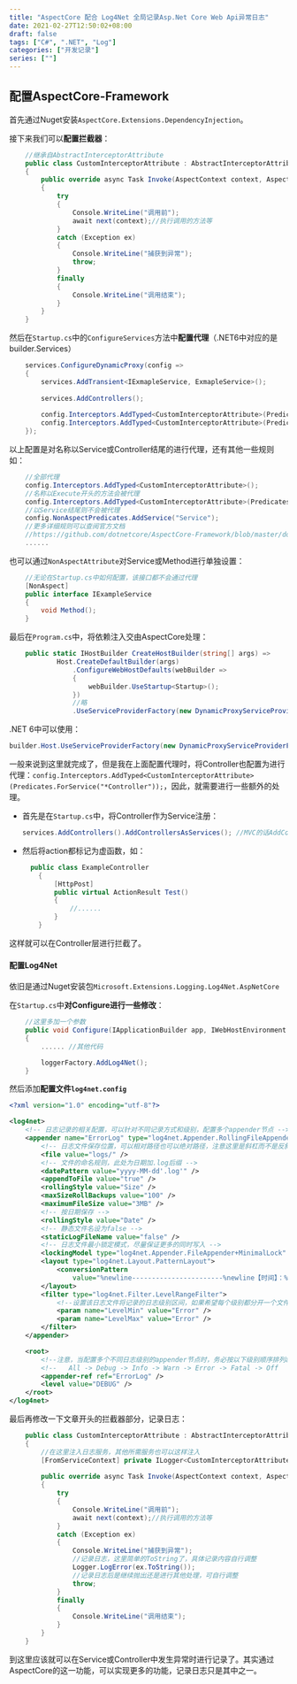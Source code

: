 ```yaml
---
title: "AspectCore 配合 Log4Net 全局记录Asp.Net Core Web Api异常日志"
date: 2021-02-27T12:50:02+08:00
draft: false
tags: ["C#", ".NET", "Log"]
categories: ["开发记录"]
series: [""]
---
```

## 配置AspectCore-Framework

首先通过Nuget安装`AspectCore.Extensions.DependencyInjection`。

接下来我们可以**配置拦截器**：

```c#
    //继承自AbstractInterceptorAttribute
    public class CustomInterceptorAttribute : AbstractInterceptorAttribute
    {
        public override async Task Invoke(AspectContext context, AspectDelegate next)
        {
            try
            {
                Console.WriteLine("调用前");
                await next(context);//执行调用的方法等
            }
            catch (Exception ex)
            {
                Console.WriteLine("捕获到异常");
                throw;
            }
            finally
            {
                Console.WriteLine("调用结束");
            }
        }
    }
```

然后在`Startup.cs`中的`ConfigureServices`方法中**配置代理**（.NET6中对应的是builder.Services）

```c#
    services.ConfigureDynamicProxy(config =>
    {
        services.AddTransient<IExmapleService, ExmapleService>();
        
        services.AddControllers();
        
        config.Interceptors.AddTyped<CustomInterceptorAttribute>(Predicates.ForService("*Service"));
        config.Interceptors.AddTyped<CustomInterceptorAttribute>(Predicates.ForService("*Controller"));
    });
```

以上配置是对名称以Service或Controller结尾的进行代理，还有其他一些规则如：

```c#
	//全部代理
	config.Interceptors.AddTyped<CustomInterceptorAttribute>();
	//名称以Execute开头的方法会被代理
	config.Interceptors.AddTyped<CustomInterceptorAttribute>(Predicates.ForMethod("Execute*"));
	//以Service结尾则不会被代理
	config.NonAspectPredicates.AddService("Service");
	//更多详细规则可以查阅官方文档
	//https://github.com/dotnetcore/AspectCore-Framework/blob/master/docs/1.%E4%BD%BF%E7%94%A8%E6%8C%87%E5%8D%97.md
	......
```

也可以通过`NonAspectAttribute`对Service或Method进行单独设置：

```c#
	//无论在Startup.cs中如何配置，该接口都不会通过代理
	[NonAspect]
	public interface IExampleService
	{
    	void Method();
	}
```

最后在``Program.cs``中，将依赖注入交由AspectCore处理：

```c#
	public static IHostBuilder CreateHostBuilder(string[] args) =>
            Host.CreateDefaultBuilder(args)
                .ConfigureWebHostDefaults(webBuilder =>
                {
                    webBuilder.UseStartup<Startup>();
                })
        		//略
                .UseServiceProviderFactory(new DynamicProxyServiceProviderFactory());
```

.NET 6中可以使用：

```c#
builder.Host.UseServiceProviderFactory(new DynamicProxyServiceProviderFactory());
```



一般来说到这里就完成了，但是我在上面配置代理时，将Controller也配置为进行代理：``config.Interceptors.AddTyped<CustomInterceptorAttribute>(Predicates.ForService("*Controller"));``，因此，就需要进行一些额外的处理。

- 首先是在``Startup.cs``中，将Controller作为Service注册：

  ```c#
  services.AddControllers().AddControllersAsServices(); //MVC的话AddControllers就是AddMvc()
  ```

- 然后将action都标记为虚函数，如：

  ```c#
  	public class ExampleController
      {
          [HttpPost]
          public virtual ActionResult Test()
          {
              //......
          }
      }
  ```

这样就可以在Controller层进行拦截了。



#### 配置Log4Net

依旧是通过Nuget安装包``Microsoft.Extensions.Logging.Log4Net.AspNetCore``

在``Startup.cs``中**对Configure进行一些修改**：

```c#
	//这里多加一个参数
	public void Configure(IApplicationBuilder app, IWebHostEnvironment env, ILoggerFactory loggerFactory)
    {
        ...... //其他代码

        loggerFactory.AddLog4Net();
    }
```

然后添加**配置文件``log4net.config``**

```xml
<?xml version="1.0" encoding="utf-8"?>

<log4net>
    <!-- 日志记录的相关配置，可以针对不同记录方式和级别，配置多个appender节点 -->
    <appender name="ErrorLog" type="log4net.Appender.RollingFileAppender">
        <!-- 日志文件保存位置，可以相对路径也可以绝对路径，注意这里是斜杠而不是反斜杠 -->
        <file value="logs/" />
        <!-- 文件的命名规则，此处为日期加.log后缀 -->
        <datePattern value="yyyy-MM-dd'.log'" />
        <appendToFile value="true" />
        <rollingStyle value="Size" />
        <maxSizeRollBackups value="100" />
        <maximumFileSize value="3MB" />
        <!-- 按日期保存 -->
        <rollingStyle value="Date" />
        <!-- 静态文件名设为false -->
        <staticLogFileName value="false" />
        <!-- 日志文件最小锁定模式，尽量保证更多的同时写入 -->
        <lockingModel type="log4net.Appender.FileAppender+MinimalLock" />
        <layout type="log4net.Layout.PatternLayout">
            <conversionPattern
                value="%newline-----------------------%newline【时间】：%d%newline【级别】：%-5p%newline【对象】：%logger%newline【内容】：%m%newline" />
        </layout>
        <filter type="log4net.Filter.LevelRangeFilter">
            <!--设置该日志文件将记录的日志级别区间，如果希望每个级别都分开一个文件记录，可以将appender节点配置多个，设置不同的记录级别-->
            <param name="LevelMin" value="Error" />
            <param name="LevelMax" value="Error" />
        </filter>
    </appender>

    <root>
        <!--注意，当配置多个不同日志级别的appender节点时，务必按以下级别顺序排列appender-ref节点，否则低级别将不会执行-->
        <!--   All -> Debug -> Info -> Warn -> Error -> Fatal -> Off   -->
        <appender-ref ref="ErrorLog" />
        <level value="DEBUG" />
    </root>
</log4net>
```

最后再修改一下文章开头的拦截器部分，记录日志：

```c#
    public class CustomInterceptorAttribute : AbstractInterceptorAttribute
    {	
     	//在这里注入日志服务，其他所需服务也可以这样注入
        [FromServiceContext] private ILogger<CustomInterceptorAttribute> Logger { get; set; }
        
        public override async Task Invoke(AspectContext context, AspectDelegate next)
        {
            try
            {
                Console.WriteLine("调用前");
                await next(context);//执行调用的方法等
            }
            catch (Exception ex)
            {
                Console.WriteLine("捕获到异常");
                //记录日志，这里简单的ToString了，具体记录内容自行调整
                Logger.LogError(ex.ToString());
                //记录日志后是继续抛出还是进行其他处理，可自行调整
                throw;
            }
            finally
            {
                Console.WriteLine("调用结束");
            }
        }
    }
```



到这里应该就可以在Service或Controller中发生异常时进行记录了。其实通过AspectCore的这一功能，可以实现更多的功能，记录日志只是其中之一。